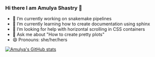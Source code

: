 ### Hi there I am Amulya Shastry 👋


- 🔭 I’m currently working on snakemake pipelines
- 🌱 I’m currently learning how to create documentation using sphinx
- 🤔 I’m looking for help with horizontal scrolling in CSS containers
- 💬 Ask me about "How to create pretty plots"
- 😄 Pronouns: she/her/hers


[![Amulya's GitHub stats](https://github-readme-stats.vercel.app/api?username=Ashastry2)](https://github.com/Ashastry2/github-readme-stats)


